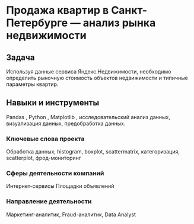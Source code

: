 #  Продажа квартир в Санкт-Петербурге — анализ рынка недвижимости 

##  Задача 
Используя данные сервиса Яндекс.Недвижимости, необходимо определить рыночную стоимость объектов недвижимости и типичные параметры квартир.

## Навыки и инструменты 
Pandas , Python , Matplotlib , исследовательский анализ данных, визуализация данных, предобработка данных.


###  Ключевые слова проекта
Обработка данных, histogram, boxplot, scattermatrix,
категоризация, scatterplot,  фрод-мониторинг

### Сферы деятельности компаний
Интернет-сервисы 
Площадки объявлений 

###  Направление деятельности
Маркетинг-аналитик, 
Fraud-аналитик,
Data Analyst 
